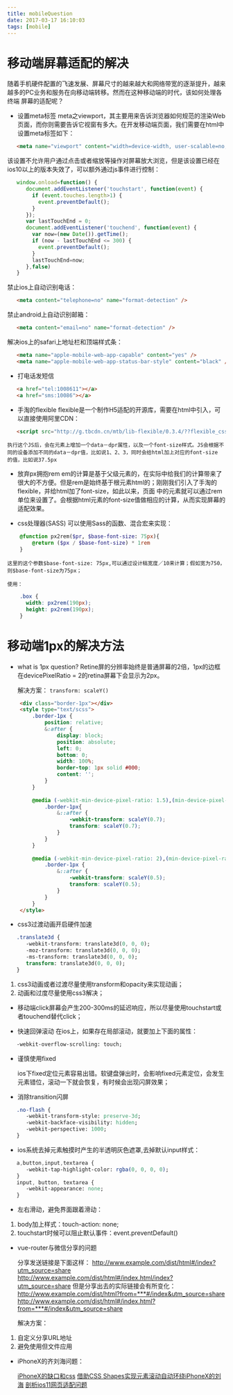 ```yaml
---
title: mobileQuestion
date: 2017-03-17 16:10:03
tags: [mobile]
---
```


# 移动端屏幕适配的解决

   随着手机硬件配置的飞速发展、屏幕尺寸的越来越大和网络带宽的逐渐提升，越来越多的PC业务和服务在向移动端转移。然而在这种移动端的时代，该如何处理各终端
   屏幕的适配呢？
   
* 设置meta标签
  meta之viewport，其主要用来告诉浏览器如何规范的渲染Web页面，而你则需要告诉它视窗有多大。在开发移动端页面，我们需要在html中设置meta标签如下：
   
```html
   <meta name="viewport" content="width=device-width, user-scalable=no, initial-scale=1.0, maximum-scale=1.0, minimum-scale=1.0">
```
  该设置不允许用户通过点击或者缩放等操作对屏幕放大浏览，但是该设置已经在ios10以上的版本失效了，可以额外通过js事件进行控制：
```javascript
   window.onload=function() {
      document.addEventListener('touchstart', function(event) {
        if (event.touches.length>1) {
          event.preventDefault();
        }
      });
      var lastTouchEnd = 0;
      document.addEventListener('touchend', function(event) {
        var now=(new Date()).getTime();
        if (now - lastTouchEnd <= 300) {
          event.preventDefault();
        }
        lastTouchEnd=now;
      },false)
   }
```
   禁止ios上自动识别电话：
```html
   <meta content="telephone=no" name="format-detection" />
```
   禁止android上自动识别邮箱：
```html
   <meta content="email=no" name="format-detection" />
```
   解决ios上的safari上地址栏和顶端样式条：
```html
   <meta name="apple-mobile-web-app-capable" content="yes" />
   <meta name="apple-mobile-web-app-status-bar-style" content="black" />
```
* 打电话发短信
```html
   <a href="tel:1008611"></a>
   <a href="sms:10086"></a> 
```
* 手淘的flexible
  flexible是一个制作H5适配的开源库，需要在html中引入，可以直接使用阿里CDN：
```html
   <script src="http://g.tbcdn.cn/mtb/lib-flexible/0.3.4/??flexible_css.js,flexible.js"></script>
```
    执行这个JS后，会在元素上增加一个data－dpr属性，以及一个font-size样式。JS会根据不同的设备添加不同的data－dpr值，比如说1、2、3，同时会给html加上对应的font-size
    的值，比如说37.5px
    
* 放弃px拥抱rem
  em的计算是基于父级元素的，在实际中给我们的计算带来了很大的不方便。但是rem是始终基于根元素html的；刚刚我们引入了手淘的flexible，并给html加了font-size，如此以来，页面
中的元素就可以通过rem单位来设置了。会根据html元素的font-size值做相应的计算，从而实现屏幕的适配效果。
    
* css处理器(SASS)
  可以使用Sass的函数、混合宏来实现：

```sass
    @function px2rem($pr, $base-font-size: 75px){
        @return ($px / $base-font-size) * 1rem
    }
```
    这里的这个参数$base-font-size: 75px,可以通过设计稿宽度／10来计算；假如宽为750，则$base-font-size为75px；
    
    使用：
```scss
    .box {
      width: px2rem(190px);
      height: px2rem(190px);
    }
```
<!--more-->

# 移动端1px的解决方法

* what is 1px question?
  Retine屏的分辨率始终是普通屏幕的2倍，1px的边框在devicePixelRatio = 2的retina屏幕下会显示为2px。
    
    解决方案：
    `transform: scaleY()`
```html
    <div class="border-1px"></div>
    <style type="text/scss">
        .border-1px {
            position: relative;
            &:after {
                display: block;
                position: absolute;
                left: 0;
                bottom: 0;
                width: 100%;
                border-top: 1px solid #000;
                content: '';
            }
        }
        
        @media (-webkit-min-device-pixel-ratio: 1.5),(min-device-pixel-ratio: 1.5) {
            .border-1px{
                &::after {
                    -webkit-transform: scaleY(0.7);
                    transform: scaleY(0.7);
                }
            }
        }
        
        @media (-webkit-min-device-pixel-ratio: 2),(min-device-pixel-ratio: 2) {
            .border-1px {
                &::after {
                    -webkit-transform: scaleY(0.5);
                    transform: scaleY(0.5);
                }
            }
        }
    </style>
```
* css3过渡动画开启硬件加速
```sass
   .translate3d {
      -webkit-transform: translate3d(0, 0, 0);
      -moz-transform: translate3d(0, 0, 0);
      -ms-transform: translate3d(0, 0, 0);
      transform: translate3d(0, 0, 0);
   }
```
1. css3动画或者过渡尽量使用transform和opacity来实现动画；
2. 动画和过度尽量使用css3解决；

* 移动端click屏幕会产生200-300ms的延迟响应，所以尽量使用touchstart或者touchend替代click；

* 快速回弹滚动
  在ios上，如果存在局部滚动，就要加上下面的属性：
```sass
   -webkit-overflow-scrolling: touch;
```

* 谨慎使用fixed
  
  ios下fixed定位元素容易出错。软键盘弹出时，会影响fixed元素定位，会发生元素错位，滚动一下就会恢复，有时候会出现闪屏效果；

* 消除transition闪屏

```sass
   .no-flash {
      -webkit-transform-style: preserve-3d;
      -webkit-backface-visibility: hidden;
      -webkit-perspective: 1000;
   }
```
* ios系统去掉元素触摸时产生的半透明灰色遮罩,去掉默认input样式：

```sass
   a,button,input,textarea {
      -webkit-tap-highlight-color: rgba(0, 0, 0, 0);
   }
   input, button, textarea {
      -webkit-appearance: none;
   }
```

* 左右滑动，避免界面跟着滑动：

1. body加上样式：touch-action: none;
2. touchstart时候可以阻止默认事件：event.preventDefault()

* vue-router与微信分享的问题

  分享发送链接是下面这样：
  http://www.example.com/dist/html#/index?utm_source=share
  http://www.example.com/dist/html#/index.html/index?utm_source=share
  但是分享出去的实际链接会有所变化：
  http://www.example.com/dist/html?from=***#/index&utm_source=share
  http://www.example.com/dist/html#/index.html?from=***#/index&utm_source=share
  
  解决方案：
1. 自定义分享URL地址
2. 避免使用但文件应用

* iPhoneX的齐刘海问题：

  [iPhoneX的缺口和css](https://www.w3cplus.com/css/the-notch-and-css.html)
  [借助CSS Shapes实现元素滚动自动环绕iPhoneX的刘海](http://www.zhangxinxu.com/wordpress/2017/09/css-shapes-outside-iphone-x-head/)
  [剖析ios11网页适配问题](https://mp.weixin.qq.com/s/6YSN3g86jcU22xwcloNk3A)
   
    